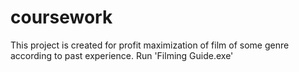 # coursework
This project is created for profit maximization of film of some genre according to past experience. 
Run 'Filming Guide.exe'
